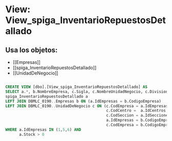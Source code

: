 # View: View_spiga_InventarioRepuestosDetallado

## Usa los objetos:
- [[Empresas]]
- [[spiga_InventarioRepuestosDetallado]]
- [[UnidadDeNegocio]]

```sql

CREATE VIEW [dbo].[View_spiga_InventarioRepuestosDetallado] AS
SELECT a.*, b.NombreEmpresa, c.Sigla, c.NombreUnidadNegocio, c.Division FROM 
spiga_InventarioRepuestosDetallado a
LEFT JOIN DBMLC_0190..Empresas b ON (a.IdEmpresas = b.CodigoEmpresa)
LEFT JOIN DBMLC_0190..UnidadDeNegocio c ON (c.CodEmpresa = a.IdEmpresas AND
                                            c.CodCentro =  a.IdCentros AND
											c.CodSeccion = a.IdSecciones AND
											a.IdEmpresas = b.CodigoEmpresa AND 
											c.CodEmpresa = b.CodigoEmpresa)
WHERE a.IdEmpresas IN (1,5,6) AND
      a.Stock > 0



```
